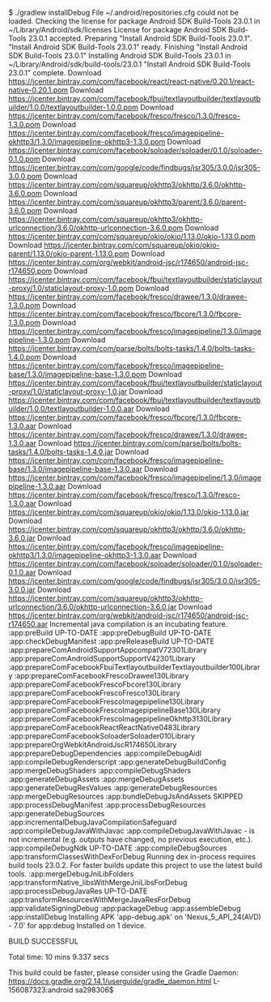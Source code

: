 $ ./gradlew installDebug
File ~/.android/repositories.cfg could not be loaded.
Checking the license for package Android SDK Build-Tools 23.0.1 in ~/Library/Android/sdk/licenses
License for package Android SDK Build-Tools 23.0.1 accepted.
Preparing "Install Android SDK Build-Tools 23.0.1".
"Install Android SDK Build-Tools 23.0.1" ready.
Finishing "Install Android SDK Build-Tools 23.0.1"
Installing Android SDK Build-Tools 23.0.1 in ~/Library/Android/sdk/build-tools/23.0.1
"Install Android SDK Build-Tools 23.0.1" complete.
Download https://jcenter.bintray.com/com/facebook/react/react-native/0.20.1/react-native-0.20.1.pom
Download https://jcenter.bintray.com/com/facebook/fbui/textlayoutbuilder/textlayoutbuilder/1.0.0/textlayoutbuilder-1.0.0.pom
Download https://jcenter.bintray.com/com/facebook/fresco/fresco/1.3.0/fresco-1.3.0.pom
Download https://jcenter.bintray.com/com/facebook/fresco/imagepipeline-okhttp3/1.3.0/imagepipeline-okhttp3-1.3.0.pom
Download https://jcenter.bintray.com/com/facebook/soloader/soloader/0.1.0/soloader-0.1.0.pom
Download https://jcenter.bintray.com/com/google/code/findbugs/jsr305/3.0.0/jsr305-3.0.0.pom
Download https://jcenter.bintray.com/com/squareup/okhttp3/okhttp/3.6.0/okhttp-3.6.0.pom
Download https://jcenter.bintray.com/com/squareup/okhttp3/parent/3.6.0/parent-3.6.0.pom
Download https://jcenter.bintray.com/com/squareup/okhttp3/okhttp-urlconnection/3.6.0/okhttp-urlconnection-3.6.0.pom
Download https://jcenter.bintray.com/com/squareup/okio/okio/1.13.0/okio-1.13.0.pom
Download https://jcenter.bintray.com/com/squareup/okio/okio-parent/1.13.0/okio-parent-1.13.0.pom
Download https://jcenter.bintray.com/org/webkit/android-jsc/r174650/android-jsc-r174650.pom
Download https://jcenter.bintray.com/com/facebook/fbui/textlayoutbuilder/staticlayout-proxy/1.0/staticlayout-proxy-1.0.pom
Download https://jcenter.bintray.com/com/facebook/fresco/drawee/1.3.0/drawee-1.3.0.pom
Download https://jcenter.bintray.com/com/facebook/fresco/fbcore/1.3.0/fbcore-1.3.0.pom
Download https://jcenter.bintray.com/com/facebook/fresco/imagepipeline/1.3.0/imagepipeline-1.3.0.pom
Download https://jcenter.bintray.com/com/parse/bolts/bolts-tasks/1.4.0/bolts-tasks-1.4.0.pom
Download https://jcenter.bintray.com/com/facebook/fresco/imagepipeline-base/1.3.0/imagepipeline-base-1.3.0.pom
Download https://jcenter.bintray.com/com/facebook/fbui/textlayoutbuilder/staticlayout-proxy/1.0/staticlayout-proxy-1.0.jar
Download https://jcenter.bintray.com/com/facebook/fbui/textlayoutbuilder/textlayoutbuilder/1.0.0/textlayoutbuilder-1.0.0.aar
Download https://jcenter.bintray.com/com/facebook/fresco/fbcore/1.3.0/fbcore-1.3.0.aar
Download https://jcenter.bintray.com/com/facebook/fresco/drawee/1.3.0/drawee-1.3.0.aar
Download https://jcenter.bintray.com/com/parse/bolts/bolts-tasks/1.4.0/bolts-tasks-1.4.0.jar
Download https://jcenter.bintray.com/com/facebook/fresco/imagepipeline-base/1.3.0/imagepipeline-base-1.3.0.aar
Download https://jcenter.bintray.com/com/facebook/fresco/imagepipeline/1.3.0/imagepipeline-1.3.0.aar
Download https://jcenter.bintray.com/com/facebook/fresco/fresco/1.3.0/fresco-1.3.0.aar
Download https://jcenter.bintray.com/com/squareup/okio/okio/1.13.0/okio-1.13.0.jar
Download https://jcenter.bintray.com/com/squareup/okhttp3/okhttp/3.6.0/okhttp-3.6.0.jar
Download https://jcenter.bintray.com/com/facebook/fresco/imagepipeline-okhttp3/1.3.0/imagepipeline-okhttp3-1.3.0.aar
Download https://jcenter.bintray.com/com/facebook/soloader/soloader/0.1.0/soloader-0.1.0.aar
Download https://jcenter.bintray.com/com/google/code/findbugs/jsr305/3.0.0/jsr305-3.0.0.jar
Download https://jcenter.bintray.com/com/squareup/okhttp3/okhttp-urlconnection/3.6.0/okhttp-urlconnection-3.6.0.jar
Download https://jcenter.bintray.com/org/webkit/android-jsc/r174650/android-jsc-r174650.aar
Incremental java compilation is an incubating feature.
:app:preBuild UP-TO-DATE
:app:preDebugBuild UP-TO-DATE
:app:checkDebugManifest
:app:preReleaseBuild UP-TO-DATE
:app:prepareComAndroidSupportAppcompatV72301Library
:app:prepareComAndroidSupportSupportV42301Library
:app:prepareComFacebookFbuiTextlayoutbuilderTextlayoutbuilder100Library
:app:prepareComFacebookFrescoDrawee130Library
:app:prepareComFacebookFrescoFbcore130Library
:app:prepareComFacebookFrescoFresco130Library
:app:prepareComFacebookFrescoImagepipeline130Library
:app:prepareComFacebookFrescoImagepipelineBase130Library
:app:prepareComFacebookFrescoImagepipelineOkhttp3130Library
:app:prepareComFacebookReactReactNative0483Library
:app:prepareComFacebookSoloaderSoloader010Library
:app:prepareOrgWebkitAndroidJscR174650Library
:app:prepareDebugDependencies
:app:compileDebugAidl
:app:compileDebugRenderscript
:app:generateDebugBuildConfig
:app:mergeDebugShaders
:app:compileDebugShaders
:app:generateDebugAssets
:app:mergeDebugAssets
:app:generateDebugResValues
:app:generateDebugResources
:app:mergeDebugResources
:app:bundleDebugJsAndAssets SKIPPED
:app:processDebugManifest
:app:processDebugResources
:app:generateDebugSources
:app:incrementalDebugJavaCompilationSafeguard
:app:compileDebugJavaWithJavac
:app:compileDebugJavaWithJavac - is not incremental (e.g. outputs have changed, no previous execution, etc.).
:app:compileDebugNdk UP-TO-DATE
:app:compileDebugSources
:app:transformClassesWithDexForDebug
Running dex in-process requires build tools 23.0.2.
For faster builds update this project to use the latest build tools.
:app:mergeDebugJniLibFolders
:app:transformNative_libsWithMergeJniLibsForDebug
:app:processDebugJavaRes UP-TO-DATE
:app:transformResourcesWithMergeJavaResForDebug
:app:validateSigningDebug
:app:packageDebug
:app:assembleDebug
:app:installDebug
Installing APK 'app-debug.apk' on 'Nexus_5_API_24(AVD) - 7.0' for app:debug
Installed on 1 device.

BUILD SUCCESSFUL

Total time: 10 mins 9.337 secs

This build could be faster, please consider using the Gradle Daemon: https://docs.gradle.org/2.14.1/userguide/gradle_daemon.html
L-156087323:android sa298306$ 
